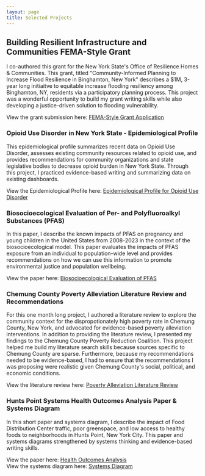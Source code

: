 ```yaml
---
layout: page
title: Selected Projects
---
```


## Building Resilient Infrastructure and Communities FEMA-Style Grant
I co-authored this grant for the New York State's Office of Resilience Homes & Communities. This grant, titled "Community-Informed Planning to Increase Flood Resilience in Binghamton, New York" describes a $1M, 3-year long initiaitve to equitable increase flooding resiliency among Binghamton, NY, residents via a participatory planning process. This project was a wonderful opportunity to build my grant writing skills while also developing a justice-driven solution to flooding vulnerability. 

View the grant submission here: [FEMA-Style Grant Application](assets/img/grant.pdf)

### Opioid Use Disorder in New York State - Epidemiological Profile
This epidemiological profile summarizes recent data on Opioid Use Disorder, assesses existing community resources related to opioid use, and provides recommendations for community organizations and state legislative bodies to decrease opioid burden in New York State. Through this project, I practiced evidence-based writing and summarizing data on existing dashboards. 

View the Epidemiological Profile here: [Epidemiological Profile for Opioid Use Disorder](assets/img/EpiProfile_Portfolio.pdf)

### Biosocioecological Evaluation of Per- and Polyfluoroalkyl Substances (PFAS)
In this paper, I describe the known impacts of PFAS on pregnancy and young children in the United States from 2008-2023 in the context of the biosocioecological model. This paper evaluates the impacts of PFAS exposure from an individual to population-wide level and provides recommendations on how we can use this information to promote environmental justice and population wellbeing. 

View the paper here: [Biosocioecological Evaluation of PFAS](assets/img/PFAS.pdf)

### Chemung County Poverty Alleviation Literature Review and Recommendations
For this one month long project, I authored a literature review to explore the community context for the dispropotionately high poverty rate in Chemung County, New York, and advocated for evidence-based poverty alleviation interventions. In addition to providing the literature review, I presented my findings to the Chemung County Poverty Reduction Coalition. This project helped me build my literature search skills because sources specific to Chemung County are sparse. Furthermore, because my recommendations needed to be evidence-based, I had to ensure that the recommendations I was proposing were realistic given Chemung County's social, political, and economic conditions. 

View the literature review here: [Poverty Alleviation Literature Review](assets/img/Povertyalleviation.pdf)

### Hunts Point Systems Health Outcomes Analysis Paper & Systems Diagram
In this short paper and systems diagram, I describe the impact of Food Distribution Center traffic, poor greenspace, and low access to healthy foods to neighborhoods in Hunts Point, New York City. This paper and systems diagrams strengthened by systems thinking and evidence-based writing skills.

View the paper here: [Health Outcomes Analysis](assets/img/Clements_HuntsPointSystemsHealthOutcomesAnalysisPaper.pdf)  
View the systems diagram here: [Systems Diagram](assets/img/Clements_HuntsPointSystemsHealthOutcomesAnalysisSystemsDiagram.pdf)

